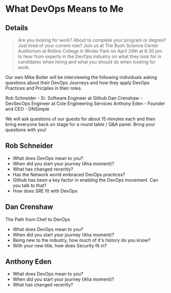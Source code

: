 # What DevOps Means to Me

## Details

> Are you looking for work? About to complete your program or degree? Just tired of your current role? Join us at The Bush Science Center Auditorium at Rollins College in Winter Park on April 24th at 6:30 pm to hear from experts in the DevOps industry on what they look for in candidates when hiring and what you should do when looking for work.

Our own Mike Butler will be interviewing the following individuals asking questions about their DevOps Journeys and how they apply DevOps Practices and Priciples in their roles.

Rob Schneider - Sr. Software Engineer at Github
Dan Crenshaw - DevSecOps Engineer at Cole Engineering Services
Anthony Eden - Founder and CEO - DNSimple

We will ask questions of our guests for about 15 minutes each and then bring everyone back on stage for a round table / Q&A panel. Bring your questions with you!

## Rob Schneider

* What does DevOps mean to you?
* When did you start your journey (Aha moment)?
* What has changed recently?
* Has the Network world embraced DevOps practices?
* Github has been a key factor in enabling the DevOps movement. Can you talk to that?
* How does SRE fit with DevOps

## Dan Crenshaw

The Path from Chef to DevOps

* What does DevOps mean to you?
* When did you start your journey (Aha moment)?
* Being new to the industry, how much of it's history do you know?
* With your new title, how does Security fit in?

## Anthony Eden

* What does DevOps mean to you?
* When did you start your journey (Aha moment)?
* What has changed recently?

